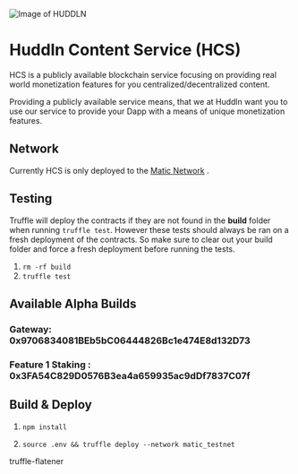![Image of HUDDLN](https://avatars3.githubusercontent.com/u/72272151?s=400&u=59372436815e6d1835609fc3319de105170fbabc&v=4)

# Huddln Content Service (HCS)
HCS is a publicly available blockchain service focusing on providing real world monetization features for you centralized/decentralized content.

Providing a publicly available service means, that we at Huddln want you to use our service to provide your Dapp with a means of unique monetization features.

## Network
Currently HCS is only deployed to the [Matic Network](www.matic.network) .

## Testing
Truffle will deploy the contracts if they are not found in the **build** folder when running `truffle test`. However these tests should always be ran on a fresh deployment of the contracts. So make sure to clear out your build folder and force a fresh deployment before running the tests.

1. `rm -rf build`
2. `truffle test`

## Available Alpha Builds
### Gateway: 0x9706834081BEb5bC06444826Bc1e474E8d132D73
### Feature 1 Staking : 0x3FA54C829D0576B3ea4a659935ac9dDf7837C07f
## Build & Deploy
1. `npm install`

2. `source .env && truffle deploy --network matic_testnet`

truffle-flatener